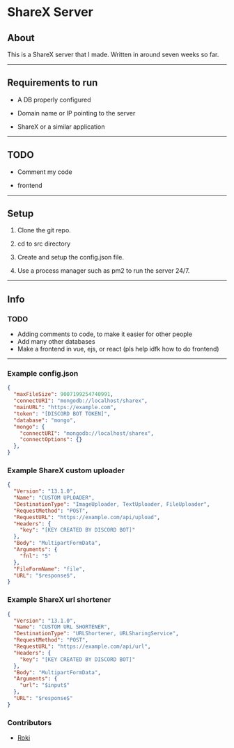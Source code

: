 # ShareX Server

## About

This is a ShareX server that I made.
Written in around seven weeks so far.
  
---

## Requirements to run

- A DB properly configured

- Domain name or IP pointing to the server

- ShareX or a similar application

---

## TODO

- Comment my code

- frontend

---

## Setup

1. Clone the git repo.

2. cd to src directory

3. Create and setup the config.json file.

4. Use a process manager such as pm2 to run the server 24/7.

---

## Info

### TODO

* Adding comments to code, to make it easier for other people
* Add many other databases
* Make a frontend in vue, ejs, or react (pls help idfk how to do frontend)

---

### Example config.json

```json
{  
  "maxFileSize": 9007199254740991,  
  "connectURI": "mongodb://localhost/sharex",  
  "mainURL": "https://example.com",  
  "token": "[DISCORD BOT TOKEN]",  
  "database": "mongo",
  "mongo": {
    "connectURI": "mongodb://localhost/sharex",
    "connectOptions": {}
  },
}
```

### Example ShareX custom uploader
```json
{
  "Version": "13.1.0",
  "Name": "CUSTOM UPLOADER",
  "DestinationType": "ImageUploader, TextUploader, FileUploader",
  "RequestMethod": "POST",
  "RequestURL": "https://example.com/api/upload",
  "Headers": {
    "key": "[KEY CREATED BY DISCORD BOT]"
  },
  "Body": "MultipartFormData",
  "Arguments": {
    "fnl": "5"
  },
  "FileFormName": "file",
  "URL": "$response$",
}
```

### Example ShareX url shortener
```json
{
  "Version": "13.1.0",
  "Name": "CUSTOM URL SHORTENER",
  "DestinationType": "URLShortener, URLSharingService",
  "RequestMethod": "POST",
  "RequestURL": "https://example.com/api/url",
  "Headers": {
    "key": "[KEY CREATED BY DISCORD BOT]"
  },
  "Body": "MultipartFormData",
  "Arguments": {
    "url": "$input$"
  },
  "URL": "$response$"
}
```

### Contributors

- [Roki](https://github.com/Roki100)
